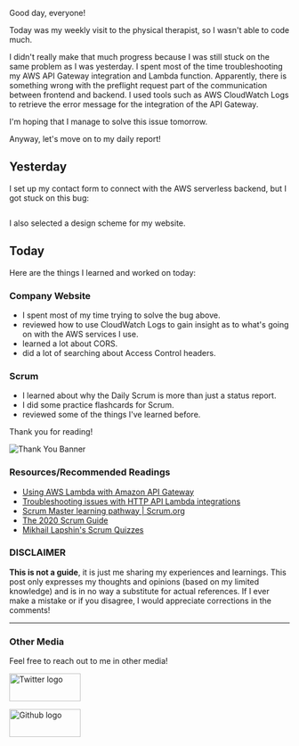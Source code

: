 Good day, everyone!

Today was my weekly visit to the physical therapist, so I wasn't able to code much.

I didn't really make that much progress because I was still stuck on the same problem as I was yesterday. I spent most of the time troubleshooting my AWS API Gateway integration and Lambda function. Apparently, there is something wrong with the preflight request part of the communication between frontend and backend. I used tools such as AWS CloudWatch Logs to retrieve the error message for the integration of the API Gateway.

I'm hoping that I manage to solve this issue tomorrow.

Anyway, let's move on to my daily report!

## Yesterday

I set up my contact form to connect with the AWS serverless backend, but I got stuck on this bug:

```Access to XMLHttpRequest at API_GATEWAY_ENDPOINT from origin http://localhost:3000 has been blocked by CORS policy: Response to preflight request doesn't pass access control check: No 'Access-Control-Allow-Origin' header is present on the requested resource.

```

I also selected a design scheme for my website.

## Today

Here are the things I learned and worked on today:

### Company Website

- I spent most of my time trying to solve the bug above.
- reviewed how to use CloudWatch Logs to gain insight as to what's going on with the AWS services I use.
- learned a lot about CORS.
- did a lot of searching about Access Control headers.

### Scrum

- I learned about why the Daily Scrum is more than just a status report.
- I did some practice flashcards for Scrum.
- reviewed some of the things I've learned before.

Thank you for reading!

![Thank You Banner](https://dev-to-uploads.s3.amazonaws.com/uploads/articles/x9ayfxxxaz2g2hfcqbsk.png)

### Resources/Recommended Readings

- [Using AWS Lambda with Amazon API Gateway](https://docs.aws.amazon.com/lambda/latest/dg/services-apigateway.html)
- [Troubleshooting issues with HTTP API Lambda integrations](https://docs.aws.amazon.com/apigateway/latest/developerguide/http-api-troubleshooting-lambda.html)
- [Scrum Master learning pathway | Scrum.org](https://www.scrum.org/pathway/scrum-master)
- [The 2020 Scrum Guide](https://scrumguides.org/scrum-guide.html)
- [Mikhail Lapshin's Scrum Quizzes](https://mlapshin.com/index.php/scrum-quizzes/)

### DISCLAIMER

**This is not a guide**, it is just me sharing my experiences and learnings. This post only expresses my thoughts and opinions (based on my limited knowledge) and is in no way a substitute for actual references. If I ever make a mistake or if you disagree, I would appreciate corrections in the comments!

<hr />

### Other Media

Feel free to reach out to me in other media!

<span><a target="_blank" href="https://twitter.com/RamminaR"><img src="https://res.cloudinary.com/rammina/image/upload/v1636792959/twitter-logo_laoyfu_pdbagm.png" alt="Twitter logo" width="128" height="50"/></a></span>

<span><a target="_blank" href="https://github.com/Rammina"><img src="https://res.cloudinary.com/rammina/image/upload/v1636795051/GitHub-Emblem2_epcp8r.png" alt="Github logo" width="128" height="50"/></a></span>
